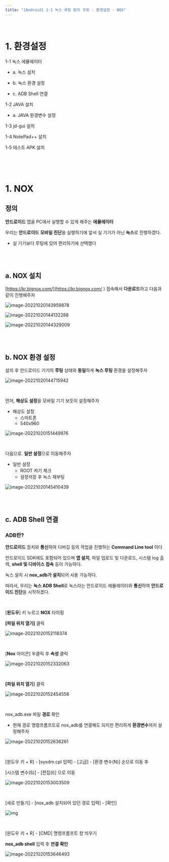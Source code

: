 ```yaml
---
title: "[Android] 1-1 녹스 루팅 탐지 우회 - 환경설정 - NOX"
---
```


<br>

# **1. 환경설정**

1-1 녹스 에뮬레이터

- a. 녹스 설치

- b. 녹스 환경 설정

- c.  ADB Shell 연결

1-2 JAVA 설치

- a. JAVA 환경변수 설정

1-3 jd-gui 설치

1-4 NotePad++ 설치

1-5 테스트 APK 설치

<BR>

<BR>

<BR>

# **1. NOX**

## 정의

**안드로이드** 앱을 PC에서 실행할 수 있게 해주는 **에뮬레이터**

우리는 **안드로이드** **모바일 진단**을 실행하기에 앞서 실 기기가 아닌 **녹스**로 진행하겠다.

- 실 기기보다 루팅에 있어 편리하기에 선택했다

<BR>

<BR>

## **a. NOX 설치**

[https://kr.bignox.com/](https://kr.bignox.com/ ) 접속해서 **다운로드**하고 다음과 같이 진행해주자

![image-20221020143959878](https://raw.githubusercontent.com/EONION-TH3DB/image_repo/main/img2/image-20221020143959878.png)

![image-20221020144132288](https://raw.githubusercontent.com/EONION-TH3DB/image_repo/main/img2/image-20221020144132288.png)

![image-20221020144329009](https://raw.githubusercontent.com/EONION-TH3DB/image_repo/main/img2/image-20221020144329009.png)

<br>

<BR>

## **b. NOX 환경 설정**

설치 후 안드로이드 기기의 **루팅** 상태와 **동일**하게 **녹스 루팅** 환경을 설정해주자

![image-20221020144715942](https://raw.githubusercontent.com/EONION-TH3DB/image_repo/main/img2/image-20221020144715942.png)

<BR>

먼저, **해상도 설정**을 모바일 기기 보듯이 설정해주자

- 해상도 설정
  - 스마트폰
  - 540x960

![image-20221020151449976](https://raw.githubusercontent.com/EONION-TH3DB/image_repo/main/img2/image-20221020151449976.png)

<BR>

다음으로. **일반 설정**으로 이동해주자

- 일반 설정
  - ROOT 켜기 체크
  - 설정저장 후 녹스 재부팅

![image-20221020145410439](https://raw.githubusercontent.com/EONION-TH3DB/image_repo/main/img2/image-20221020145410439.png)

<BR>

<BR>

## c. ADB Shell 연결

### ADB란?

**안드로이드** 장치와 **통신**하여 디버깅 등의 작업을 진행하는 **Command Line tool** 이다

안드로이드 SDK에도 포함되어 있으며 **앱 설치**, 파일 업로드 및 다운로드, 시스템 log 출력, **shell 및 디바이스 접속** 등이 가능하다.

녹스 설치 시 **nox_adb가 설치**되어 사용 가능하다.

따라서, 우리는 **녹스 ADB Shell**로 녹스라는 안드로이드 에뮬레이터와 **통신**하여 **안드로이드 진단**을 시작하겠다.

<BR>

[**윈도우**] 키 누르고 **NOX** 타이핑

**[파일 위치 열기]** 클릭

![image-20221020152118374](https://raw.githubusercontent.com/EONION-TH3DB/image_repo/main/img2/image-20221020152118374.png)

<BR>

[**Nox** 아이콘] 우클릭 후 **속성** 클릭

![image-20221020152332063](https://raw.githubusercontent.com/EONION-TH3DB/image_repo/main/img2/image-20221020152332063.png)

<br>

**[파일 위치 열기**] 클릭

![image-20221020152454556](https://raw.githubusercontent.com/EONION-TH3DB/image_repo/main/img2/image-20221020152454556.png)

<br>

nox_adb.exe 파일 **경로** 확인

- 현재 경로 명령프롬프트로 nox_adb를 연결해도 되지만 편리하게 **환경변수**까지 설정해주자

![image-20221020152636261](https://raw.githubusercontent.com/EONION-TH3DB/image_repo/main/img2/image-20221020152636261.png)

<br>

[윈도우 키 + R] - [sysdm.cpl 입력] - [고급] - [환경 변수(N)] 순으로 이동 후

[시스템 변수(S)] - [편집(I)] 으로 이동

![image-20221020153003509](https://raw.githubusercontent.com/EONION-TH3DB/image_repo/main/img2/image-20221020153003509.png)

<br>

[새로 만들기] - [nox_adb 설치되어 있던 경로 입력] - [확인]

![img](https://raw.githubusercontent.com/EONION-TH3DB/image_repo/main/img2/SNAGHTMLdbfc96e.PNG)

<br>

[윈도우 키 + R] - [CMD] 명령프롬프트 창 띄우기

**nox_adb shell** 입력 후 **연결 확인**

![image-20221020153646493](https://raw.githubusercontent.com/EONION-TH3DB/image_repo/main/img2/image-20221020153646493.png)
